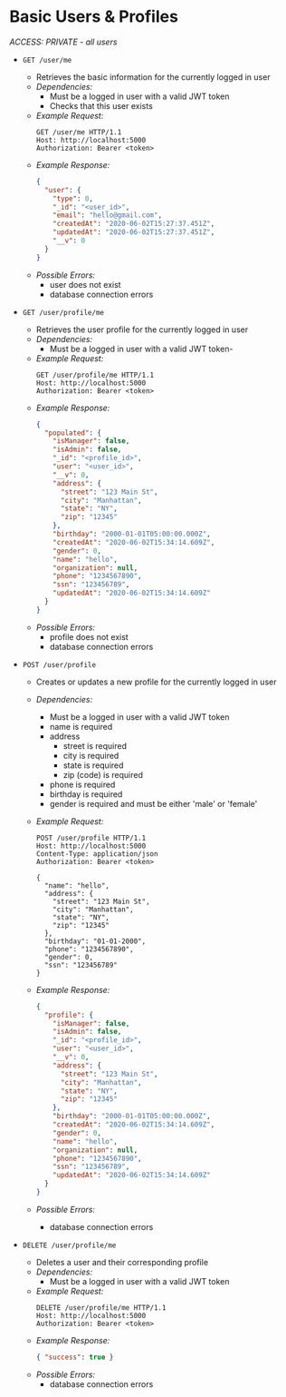 # Basic Users & Profiles

_ACCESS: PRIVATE - all users_

- `GET /user/me`

  - Retrieves the basic information for the currently logged in user
  - _Dependencies:_
    - Must be a logged in user with a valid JWT token
    - Checks that this user exists
  - _Example Request:_
    ```http
    GET /user/me HTTP/1.1
    Host: http://localhost:5000
    Authorization: Bearer <token>
    ```
  - _Example Response:_
    ```json
    {
      "user": {
        "type": 0,
        "_id": "<user_id>",
        "email": "hello@gmail.com",
        "createdAt": "2020-06-02T15:27:37.451Z",
        "updatedAt": "2020-06-02T15:27:37.451Z",
        "__v": 0
      }
    }
    ```
  - _Possible Errors:_
    - user does not exist
    - database connection errors

- `GET /user/profile/me`

  - Retrieves the user profile for the currently logged in user
  - _Dependencies:_
    - Must be a logged in user with a valid JWT token-
  - _Example Request:_
    ```http
    GET /user/profile/me HTTP/1.1
    Host: http://localhost:5000
    Authorization: Bearer <token>
    ```
  - _Example Response:_
    ```json
    {
      "populated": {
        "isManager": false,
        "isAdmin": false,
        "_id": "<profile_id>",
        "user": "<user_id>",
        "__v": 0,
        "address": {
          "street": "123 Main St",
          "city": "Manhattan",
          "state": "NY",
          "zip": "12345"
        },
        "birthday": "2000-01-01T05:00:00.000Z",
        "createdAt": "2020-06-02T15:34:14.609Z",
        "gender": 0,
        "name": "hello",
        "organization": null,
        "phone": "1234567890",
        "ssn": "123456789",
        "updatedAt": "2020-06-02T15:34:14.609Z"
      }
    }
    ```
  - _Possible Errors:_
    - profile does not exist
    - database connection errors

- `POST /user/profile`

  - Creates or updates a new profile for the currently logged in user
  - _Dependencies:_
    - Must be a logged in user with a valid JWT token
    - name is required
    - address
      - street is required
      - city is required
      - state is required
      - zip (code) is required
    - phone is required
    - birthday is required
    - gender is required and must be either 'male' or 'female'
  - _Example Request:_

    ```http
    POST /user/profile HTTP/1.1
    Host: http://localhost:5000
    Content-Type: application/json
    Authorization: Bearer <token>

    {
      "name": "hello",
      "address": {
        "street": "123 Main St",
        "city": "Manhattan",
        "state": "NY",
        "zip": "12345"
      },
      "birthday": "01-01-2000",
      "phone": "1234567890",
      "gender": 0,
      "ssn": "123456789"
    }
    ```

  - _Example Response:_

    ```json
    {
      "profile": {
        "isManager": false,
        "isAdmin": false,
        "_id": "<profile_id>",
        "user": "<user_id>",
        "__v": 0,
        "address": {
          "street": "123 Main St",
          "city": "Manhattan",
          "state": "NY",
          "zip": "12345"
        },
        "birthday": "2000-01-01T05:00:00.000Z",
        "createdAt": "2020-06-02T15:34:14.609Z",
        "gender": 0,
        "name": "hello",
        "organization": null,
        "phone": "1234567890",
        "ssn": "123456789",
        "updatedAt": "2020-06-02T15:34:14.609Z"
      }
    }
    ```

  - _Possible Errors:_
    - database connection errors

- `DELETE /user/profile/me`
  - Deletes a user and their corresponding profile
  - _Dependencies:_
    - Must be a logged in user with a valid JWT token
  - _Example Request:_
    ```http
    DELETE /user/profile/me HTTP/1.1
    Host: http://localhost:5000
    Authorization: Bearer <token>
    ```
  - _Example Response:_
    ```json
    { "success": true }
    ```
  - _Possible Errors:_
    - database connection errors
